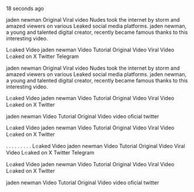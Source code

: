 18 seconds ago

jaden newman Original Viral video Nudes took the internet by storm and amazed viewers on various Leaked social media platforms. jaden newman, a young and talented digital creator, recently became famous thanks to this interesting video.

L𝚎aked Video jaden newman Video Tutorial Original Video Viral Video L𝚎aked on X Twitter Telegram

jaden newman Original Viral video Nudes took the internet by storm and amazed viewers on various Leaked social media platforms. jaden newman, a young and talented digital creator, recently became famous thanks to this interesting video.

L𝚎aked Video jaden newman Video Tutorial Original Video Viral Video L𝚎aked on X Twitter

jaden newman Video Tutorial Original Video video oficial twitter

L𝚎aked Video jaden newman Video Tutorial Original Video Viral Video L𝚎aked on X Twitter

. . . . . . . . . L𝚎aked Video jaden newman Video Tutorial Original Video Viral Video L𝚎aked on X Twitter Telegram

L𝚎aked Video jaden newman Video Tutorial Original Video Viral Video L𝚎aked on X Twitter

jaden newman Video Tutorial Original Video video oficial twitter

